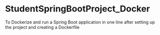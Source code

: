 # StudentSpringBootProject_Docker
To Dockerize and run a Spring Boot application in one line after setting up the project and creating a Dockerfile
